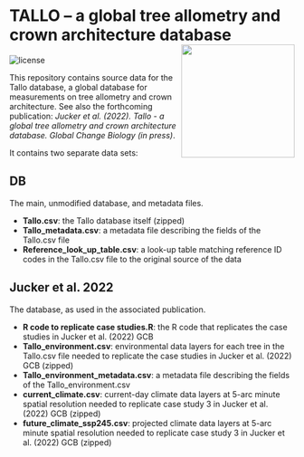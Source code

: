 TALLO – a global tree allometry and crown architecture database <img src="https://github.com/selva-lab-repo/TALLO/blob/48d7cd593391e0695ca06b61ed364878bb4f771f/Ancillary/Tallo%20logo.jpg" align="right" width=200/>
======================================================================================================
![license](https://img.shields.io/badge/Licence-GPL--3-blue.svg) 

This repository contains source data for the Tallo database, a global database for measurements on tree allometry and crown architecture. See also the forthcoming publication: *Jucker et al. (2022). Tallo - a global tree allometry and crown architecture database. Global Change Biology (in press)*. 

It contains two separate data sets:

## DB 

The main, unmodified database, and metadata files. 


- **Tallo.csv**: the Tallo database itself (zipped)
- **Tallo_metadata.csv**: a metadata file describing the fields of the Tallo.csv file
- **Reference_look_up_table.csv**: a look-up table matching reference ID codes in the Tallo.csv file to the original source of the data
    
## Jucker et al. 2022

The database, as used in the associated publication. 


- **R code to replicate case studies.R**: the R code that replicates the case studies in Jucker et al. (2022) GCB
- **Tallo_environment.csv**: environmental data layers for each tree in the Tallo.csv file needed to replicate the case studies in Jucker et al. (2022) GCB (zipped)
- **Tallo_environment_metadata.csv**: a metadata file describing the fields of the Tallo_environment.csv
- **current_climate.csv**: current-day climate data layers at 5-arc minute spatial resolution needed to replicate case study 3 in Jucker et al. (2022) GCB (zipped)
- **future_climate_ssp245.csv**: projected climate data layers at 5-arc minute spatial resolution needed to replicate case study 3 in Jucker et al. (2022) GCB (zipped)
